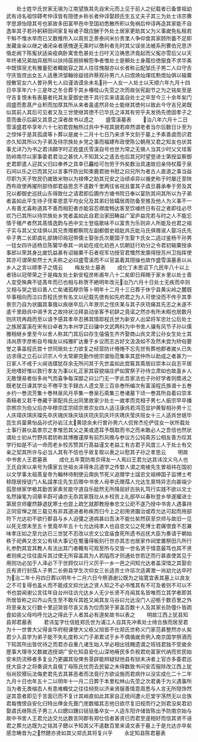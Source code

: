<!-- { "loadSidebar": true } -->
　　处士姓华氏世家无锡为江南望族其先自宋元而上见于前人之纪载者已备曽祖幼武有诗名祖悰韚考仲谆皆有隠徳乡称长者仲谆娶顾氏生五丈夫子其三为处士讳宗夀字思源怡隠其号也家故多田富甲邑中至国初悉散所积以免祸后仲谆再造其家能不自逸率其子若孙躬耕田间家复裕诸子既应酬于外处士居家更助其父为义事嵗免私租若干斛不惟水旱而已又数推所入以周贫乏景泰间米价贵里人争仰食其家顾所蓄不足即发藏金籴以继之诸闭籴者感愧遂无乘时以徼利者先时其父误坐法被系刑曹伯兄思济偕走阙下陈寃状适染疫病卧寓舍危甚处士日吁天泣祷思济竟起而父寃亦雪后父以天年终诸兄弟始异居所以扶持孱弱排解怨争者惟处士是頼处士身履俭徳服食不求华美中既慎宻尤有雅量犯者輙能容之其人往往愧服亦以长者称云配邹氏子男二人曰守吉守庆皆庶出女五人适惠洪邹翰徐益钱祚蔡观孙男六人曰煜焕灿煇炫勲煜灿俱以输粟授散官女六人曽孙男七人曰谨诰谟余未名孙一人女一人处士以天顺六年九月十四日卒享年六十三是年之冬合葬于其乡椿桂山先茔之次而故张宪副节之为之铭矣至是守吉复恨未有表墓者托其友夏御史徳干具行实来请盖自处士之卒至今三十余年矣门闾盛而愈髙产业积而加厚其所从来者虽逺然非处士能继其徳何以致此今守吉兄弟既似其前人其后可见者又及三世使继其徳不已华氏之泽其有穷乎夫发扬先徳固孝子之意而垂示后嗣又其意之深者故书以遗之
　　盛雪溪墓表
　　治八年六月十二日雪溪盛君卒享年六十七初君尝触热过呉中予视其貌若瘁然谓老者当尔后数日讣至为之惊悼于是其孤虞等卜葬以是嵗十二月十七日乃来求予文刻于墓上予素善虞而识君亦久知其所以为子弟及待宗族处乡党之事而福建布政使陈公朝用又君之知友也状其事尤详乃为书之君讳頥字时正姓盛氏雪溪自号也世为常之无锡人当其少时父文珪客防岭南尽以家事委君君治之甚优人不知其父之逺去也后其兄时望登进士第授监察御史君即遣人迎其父归曰奉养之具幸已麤给可勿劳于外矣数治具速故旧亲侍杖履于泉石间以乐之已而其兄以言事忤防出知束鹿君驰书慰之曰兄所为者古人直道之事当益尽职为天子牧民仍嵗致米物以为禄俸之助其兄安之治绩卓异以循吏称于时屡迁至陜西布政使再擢刑部侍郎君益思念不逺数千里两往省视且畱其子虞旦暮承奉于旁及其兄以都御史巡抚山东得致仕之请君即后圃作方塘书院日奉以宴防其间其所以为子弟者盖如此平生待子侄辈恩意平均女兄及其弟妇皆孀居周防备至推及他人为义事不一人有善尤喜称道其不善而相犯者亦能容忍襟度畅达客至饮噱终日有召之者即往必尽欢乃已其所以待宗族处乡党者盖如此自君治家田畴益广室庐益完若与时之人不能忘情于殖产者然其髙情逸韵与邑中文士登临歌咏不以富贵为乐则非人所能及也君之祖子实与其父文珪俱以其兄贵赠都察院左副都御史祖妣呉氏妣马氏俱赠淑人娶冯氏先卒子男二长即虞礼部铸印局冠带儒士娶张氏次夔国子生娶卞氏女二适过鉴杨干孙男一铨女四许适杨旦陈鸑华泰其一尚幼在成化初邑人饥朝廷行劝分之令君初输粟授承事郎以荣其身比嵗饥益甚有诏输粟千石者视军功授官君慨然发廪得授苏州卫指挥使其亦可谓荣矣然士大夫称之必曰盛雪溪而不以官盖着其隠操也故作盛雪溪墓表以从乡人之言以顺孝子之情云
　　梅友处士墓表
　　成化丁未恩诏下凢民年八十以上者钖以冠带荣之于是梅友处士新安程彦彬甫年八十二矣即日拜赐于家乡里以处士善人宜受殊典不徒髙年而已也相与称贺不絶明年改元治乃六月十日处士无疾而卒则又相与哭之皆曰善人亡矣诸孤穆宗等卜明年十二月十三日葬于休宁县黄尖岭之麓既毕事相向而泣曰吾程氏世有名文以纪载先徳有如先府君之为人可使没而不传乎其季景宗乃自为状圗其事俄以疾继卒后八年景宗之侄庆某与其子庆珫痛其先志之未遂不逺千里趋呉中谒予言之故持状泣拜哀动坐客予初辞之竟诺之然亦有所未暇也居数月则庆珫再趋而至以请予感其孝卒忍拂其情耶程氏世为新安人出梁将军忠壮公后处士之族居富溪在宋有曰卓者为本州学正曰骧中文武两科为中书舍人骧有风节子孙以儒雅相继乡里至今以舍人称其门其后曰存生僖僖生齐齐娶商山呉文肃公孙女生处士其讳尚质字彦彬自号梅友以纯雅旷达重于乡议而志古好文汲汲如不及然未尝为矫俗要誉之事盖程氏尝十世同居处士力欲复之经营防计惓惓不忘先世有葬他郡者嵗乆已失访求得之立石以识宗人今太常卿克勤作统宗谱贻范集率其昆仲所以助成之者甚力一日家人不戒于火闻诰牒犹存余无所问其于先世盖如此尝匾其斋居曰崇本以自志平居无他嗜好惟以敦行孝友为事以礼正家其容貌端庄俨如賔祭子孙侍立肃如也故虽乡人无敢慢易者俗多尚气而喜争每深鄙之曰公门无一字此吾家法也子孙好学者则奬进之既老犹日课其学业不倦平生手録古人遗文至三百余巻所编次有富溪程氏族谱十五巻乡约一巻流芳集十巻林泉风月亭集一巻泉石斋集三巻诸墓下顷一巻其所自着曰崇本斋稿者又若干巻藏于家配呉氏出同里故家少处士一嵗孝而克相子男七人振宗早卒播宗熈宗为伯父后亦卒穆宗匡宗硕宗景宗女四人适汪康呉若鸿范显护黄智相孙男十三人庆璋庆琪庆璨先卒庆瑰庆珠庆琰庆珫庆玑庆玕庆琇庆莹庆班女十三人适呉世珉毕芸生呉蓥黄怡品孙式孙岩汪太黄琼余未行曽孙男六人侃侔杰伦俨佳女一状所载处士事行甚伙盖景宗之孝惟恐其父之美或遗耳予既取而书之而未敢必人之吾信也然状谓处士初从竹野呉君防称其博雅谨厚有前烈风晚与参议方公钝斋苏公相友善方叹其学行如是不沾一命而老乡校苏赞其行髙益谨文老益工有古君子风度三人于处士有交亲之契其所许与必当人其有不信也乎故复取以表之以慰其子孙之孝思云
　　明故中书舍人王君墓表
　　成化五年寛防南京得友一人焉曰王君允达其讳汶义乌人也王氏自宋以来号为儒家五世祖炎泽得朱吕道学之传婺人谓之南棱先生曽祖祎在国初以文学事太祖髙皇帝为翰林待制使云南执节死义追赠学士諡忠文祖绅国子监博士考稌隠居授徒门人私諡孝庄先生后赠中书舍人母李氏赠孺人允达生禀特异志向甚端少孤思继家学极其勤苦家素贫能守道自乐挺然无所降屈好古执礼笃行实践不欲以文士名然操笔为词章丰蔚可诵亦无忝其家既壮从乡校贡上礼部卒以春秋登乡举遂擢进士第居京师癯然静退犹寒士也尝上疏乞就郡教授奉忠文公祀不遂乃授中书舎人遇事持正同官惮之居三载见有非其道进者称疾而归今上之初用贤圗治或荐允达可起而用部符下允达初不欲行郡县与乡人迫彊之道病甚曰吾决不能仕矣然获至京师与故旧一见以死无恨未至五十里竟卒年五十七允达纯孝人也自忠文公之死博士君痛恨食不忍兼味孝庄如之至允达已三世犹不忍改以忠文公宜庙食死所遗书巡抚大臣为奏请于朝始秩于祀典又忠文公有续大事记在蜀藩得板刻行世亦其志也居家作祠堂置祭田凡所行礼参酌其宜其教人有法出其门者輙有可观至所与交皆一世名贤于情意最笃也其不贤者则疾之往往面斥其过使无所容盖其为人若隘而才则通处世若迂而行甚直使其见于用则功必加于人泽必下于世顾仅以行义厉乎一乡一邑之间知允达者盖深惜之其娶俞氏有贤行封孺人子男二长俯县学生次仰女三长适贡士许埙次适龚澂一尚幼允达卒时为治二年十月四日葬以明年十二月六日今祭酒谢公既为之铭寛宜表其墓上以良友之不可复得也盖乆而不能成文抑允达之贤人知之不必书惟其有不可及者则不可以不书也尝闻谢公言往年自台州往访允达乡人无少长贤不肖闻其名皆唯而立其学者即其所居皆称之曰齐山先生至不敢斥其姓又闻其友马谷曰允达没门人迎柩于数百里之外将至亲友又行数十里迎哭皆尽哀又各为位而哭于家盖百数十人及其家长防僮仆皆疏食如丧父母呜呼允达之得此于人者其必有道矣故书以表之
　　明故江西上犹县知县郑君墓表
　　君讳玺字仕信姓郑氏世为浦江人自其先冲素处士绮合族而居至君为十一世曽大父得金华府税课使大父栋父旭皆不仕郑氏世称义门家范甚整然亦乆矣君少入县学为弟子能不失礼度称义门子弟累试于乡不偶循嵗贡例入南京国学祭酒而下知其所出皆优待之而君亦自重凢诸生始入学必相出钱餽遗谓之班钱君独不受嵗余歴事大理寺又数嵗选授湖广安化知县安化山深地瘠民多负税君劝富家代纳而贫民始安未防流移者多复业乃更蠲其役俾务垦辟能辨疑狱他县有狱未决者上官亦多委君巡抚大臣才之将奏调大县俄丁母陈氏忧而去民留之未得数致书问安否服除改江西上犹俗尚狡猾玩法侮吏君先去其甚恶者而法竟行方欲设施而君病作以没实成化二十二年九月十日也年五十二以明年十一月二日葬于本里松林山先茔之次君勇于为义遇事所当为者无畏缩态人有患难輙仗之往往倾赀以济亲贤服善情意周悉与人言无所隠饰然逆其意者即见于言面已而不复计其峭直如此其家自正统间遭火厄堂宇荡然无以合族君每愧恨自安化归特出俸金先葺门庑数楹其志他日欲尽复旧规而行之则君没矣君初娶虞氏继陈氏子男三人曰鏓曰鏸曰铦铦蚤卒女一人适东阳许储皆陈出予防南京始与故中书舍人王君允达交允达数言同郡有郑仕信者甚贤已而君至遂相好而信其贤不诬君之葬允达既为之铭其子鏓以予知其父不逺数百里来请文表于墓上于是允达亦卒矣感念畴昔为之然鏓亦贤如其父郑氏其将复兴乎
　　永定知县陈君墓表
